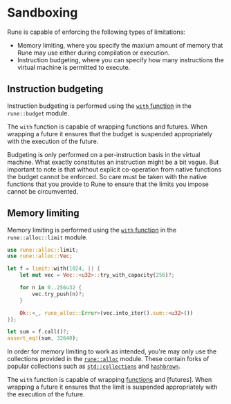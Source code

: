 # Sandboxing

Rune is capable of enforcing the following types of limitations:
* Memory limiting, where you specify the maxium amount of memory that Rune may
  use either during compilation or execution.
* Instruction budgeting, where you can specify how many instructions the virtual
  machine is permitted to execute.

## Instruction budgeting

Instruction budgeting is performed using the [`with` function] in the
`rune::budget` module.

The `with` function is capable of wrapping functions and futures. When wrapping
a future it ensures that the budget is suspended appropriately with the
execution of the future.

Budgeting is only performed on a per-instruction basis in the virtual machine.
What exactly constitutes an instruction might be a bit vague. But important to
note is that without explicit co-operation from native functions the budget
cannot be enforced. So care must be taken with the native functions that you
provide to Rune to ensure that the limits you impose cannot be circumvented.

[`with` function]: https://docs.rs/rune/latest/rune/runtime/budget/fn.with.html

## Memory limiting

Memory limiting is performed using the [`with` function] in the
`rune::alloc::limit` module.

```rust
use rune::alloc::limit;
use rune::alloc::Vec;

let f = limit::with(1024, || {
    let mut vec = Vec::<u32>::try_with_capacity(256)?;

    for n in 0..256u32 {
        vec.try_push(n)?;
    }

    Ok::<_, rune_alloc::Error>(vec.into_iter().sum::<u32>())
});

let sum = f.call()?;
assert_eq!(sum, 32640);
```

In order for memory limiting to work as intended, you're may only use the
collections provided in the [`rune::alloc`] module. These contain forks of
popular collections such as [`std::collections`] and [`hashbrown`].

The `with` function is capable of wrapping [functions] and [futures]. When
wrapping a future it ensures that the limit is suspended appropriately with the
execution of the future.

[`with` function]: https://docs.rs/rune/latest/rune/alloc/limit/fn.with.html
[`rune::alloc`]: https://docs.rs/rune/latest/rune/alloc/index.html
[`std::collections`]: https://doc.rust-lang.org/std/collections/index.html
[`hashbrown`]: docs.rs/hashbrown
[functions]: 
[futures]: 
